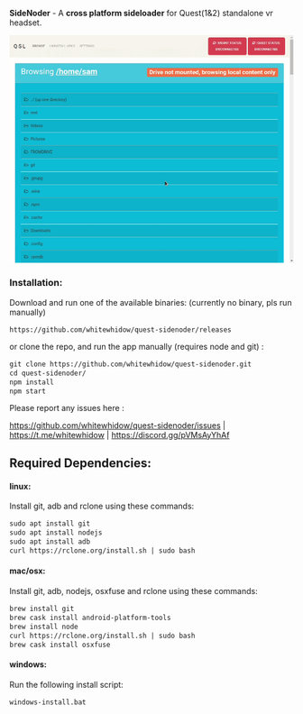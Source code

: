 **SideNoder** - A **cross platform sideloader** for Quest(1&2) standalone vr headset.

![screen](.github/screen.gif)
### Installation:
Download and run one of the available binaries: (currently no binary, pls run manually)
```
https://github.com/whitewhidow/quest-sidenoder/releases
```
or clone the repo, and run the app manually (requires node and git) :
```
git clone https://github.com/whitewhidow/quest-sidenoder.git
cd quest-sidenoder/
npm install
npm start
```
Please report any issues here :

https://github.com/whitewhidow/quest-sidenoder/issues | https://t.me/whitewhidow | https://discord.gg/pVMsAyYhAf

## Required Dependencies:

#### linux:
Install git, adb and rclone using these commands:
```
sudo apt install git
sudo apt install nodejs
sudo apt install adb
curl https://rclone.org/install.sh | sudo bash
```



#### mac/osx:
Install git, adb, nodejs, osxfuse and rclone using these commands:
```
brew install git
brew cask install android-platform-tools
brew install node
curl https://rclone.org/install.sh | sudo bash
brew cask install osxfuse
```




#### windows:
Run the following install script:
```
windows-install.bat
```



<!--
https://stackoverflow.com/a/44272417/1501189
https://www.xda-developers.com/adb-fastboot-any-directory-windows-linux/

adb (install globally)
https://dl.google.com/android/repository/platform-tools-latest-windows.zip

rclone (install globally)
https://downloads.rclone.org/v1.53.2/rclone-v1.53.2-windows-386.zip
https://downloads.rclone.org/v1.53.2/rclone-v1.53.2-windows-amd64.zip

winfsp (reboot)
https://github.com/billziss-gh/winfsp/releases/download/v1.8/winfsp-1.8.20304.msi

-->

